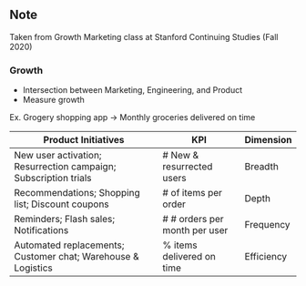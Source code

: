 ## Note

Taken from Growth Marketing class at Stanford Continuing Studies (Fall 2020)

### Growth
* Intersection between Marketing, Engineering, and Product
* Measure growth

Ex. Grogery shopping app -> Monthly groceries delivered on time

|Product Initiatives | KPI | Dimension |
|---|---|---|
|New user activation; Resurrection campaign; Subscription trials| # New & resurrected users | Breadth |
|Recommendations; Shopping list; Discount coupons | # of items per order | Depth |
|Reminders; Flash sales; Notifications| # # orders per month per user | Frequency |
|Automated replacements; Customer chat; Warehouse & Logistics | % items delivered on time | Efficiency |
 
